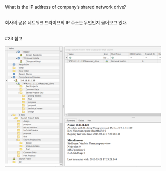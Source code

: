 What is the IP address of company’s shared network drive?<br><br>

회사의 공유 네트워크 드라이브의 IP 주소는 무엇인지 물어보고 있다.<br><br>

#23 참고<br><br>
![alt text](1.png)
